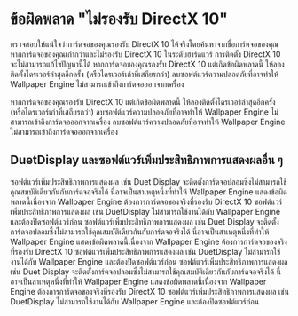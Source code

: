 # ข้อผิดพลาด "ไม่รองรับ DirectX 10"
ตรวจสอบให้แน่ใจว่าการ์ดจอของคุณรองรับ DirectX 10 ได้จริงโดยค้นหาจากชื่อการ์ดจอของคุณ หากการ์ดจอของคุณเก่ากว่าและไม่รองรับ DirectX 10 ในระดับฮาร์ดแวร์ การติดตั้ง DirectX 10 จะไม่สามารถแก้ไขปัญหานี้ได้ หากการ์ดจอของคุณรองรับ DirectX 10 แต่เกิดข้อผิดพลาดนี้ ให้ลองติดตั้งไดรเวอร์ล่าสุดอีกครั้ง (หรือไดรเวอร์เก่าที่เสถียรกว่า) ลบซอฟต์แวร์ความปลอดภัยที่อาจทำให้ Wallpaper Engine ไม่สามารถเข้าถึงการ์ดจอออกจากเครื่อง

หากการ์ดจอของคุณรองรับ DirectX 10 แต่เกิดข้อผิดพลาดนี้ ให้ลองติดตั้งไดรเวอร์ล่าสุดอีกครั้ง (หรือไดรเวอร์เก่าที่เสถียรกว่า) ลบซอฟต์แวร์ความปลอดภัยที่อาจทำให้ Wallpaper Engine ไม่สามารถเข้าถึงการ์ดจอออกจากเครื่อง ลบซอฟต์แวร์ความปลอดภัยที่อาจทำให้ Wallpaper Engine ไม่สามารถเข้าถึงการ์ดจอออกจากเครื่อง

## DuetDisplay และซอฟต์แวร์เพิ่มประสิทธิภาพการแสดงผลอื่น ๆ
ซอฟต์แวร์เพิ่มประสิทธิภาพการแสดงผล เช่น Duet Display จะติดตั้งการ์ดจอปลอมซึ่งไม่สามารถใช้คุณสมบัติเดียวกันกับการ์ดจอจริงได้ นี่อาจเป็นสาเหตุหนึ่งที่ทำให้ Wallpaper Engine แสดงข้อผิดพลาดนี้เนื่องจาก Wallpaper Engine ต้องการการ์ดจอของจริงที่รองรับ DirectX 10 ซอฟต์แวร์เพิ่มประสิทธิภาพการแสดงผล เช่น DuetDisplay ไม่สามารถใช้งานได้กับ Wallpaper Engine และต้องปิดซอฟต์แวร์ก่อน ซอฟต์แวร์เพิ่มประสิทธิภาพการแสดงผล เช่น Duet Display จะติดตั้งการ์ดจอปลอมซึ่งไม่สามารถใช้คุณสมบัติเดียวกันกับการ์ดจอจริงได้ นี่อาจเป็นสาเหตุหนึ่งที่ทำให้ Wallpaper Engine แสดงข้อผิดพลาดนี้เนื่องจาก Wallpaper Engine ต้องการการ์ดจอของจริงที่รองรับ DirectX 10 ซอฟต์แวร์เพิ่มประสิทธิภาพการแสดงผล เช่น DuetDisplay ไม่สามารถใช้งานได้กับ Wallpaper Engine และต้องปิดซอฟต์แวร์ก่อน ซอฟต์แวร์เพิ่มประสิทธิภาพการแสดงผล เช่น Duet Display จะติดตั้งการ์ดจอปลอมซึ่งไม่สามารถใช้คุณสมบัติเดียวกันกับการ์ดจอจริงได้ นี่อาจเป็นสาเหตุหนึ่งที่ทำให้ Wallpaper Engine แสดงข้อผิดพลาดนี้เนื่องจาก Wallpaper Engine ต้องการการ์ดจอของจริงที่รองรับ DirectX 10 ซอฟต์แวร์เพิ่มประสิทธิภาพการแสดงผล เช่น DuetDisplay ไม่สามารถใช้งานได้กับ Wallpaper Engine และต้องปิดซอฟต์แวร์ก่อน

